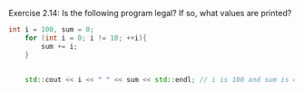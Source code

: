 Exercise 2.14: Is the following program legal? If so, what values are printed?
```c++
int i = 100, sum = 0;
    for (int i = 0; i != 10; ++i){
        sum += i;
    }
    
    
    std::cout << i << " " << sum << std::endl; // i is 100 and sum is 45
```
